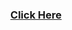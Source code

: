 <h3 align="center"><a align="center" href="https://tahaghafuri.ir/windows-insider/">Click Here</a></h3>
